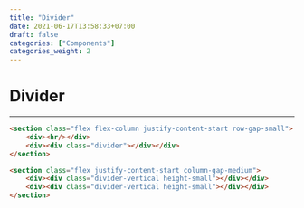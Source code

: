 ```yaml
---
title: "Divider"
date: 2021-06-17T13:58:33+07:00
draft: false
categories: ["Components"]
categories_weight: 2
---
```


# Divider

<section class="flex flex-column justify-content-start row-gap-small">
    <div><hr/></div>
    <div><div class="divider"></div></div>
</section>

``` html
<section class="flex flex-column justify-content-start row-gap-small">
    <div><hr/></div>
    <div><div class="divider"></div></div>
</section>
```

<section class="flex justify-content-start column-gap-medium">
    <div><div class="divider-vertical height-small"></div></div>
    <div><div class="divider-vertical height-small"></div></div>
</section>

``` html
<section class="flex justify-content-start column-gap-medium">
    <div><div class="divider-vertical height-small"></div></div>
    <div><div class="divider-vertical height-small"></div></div>
</section>
```